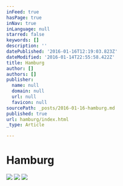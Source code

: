 ```yaml
---
inFeed: true
hasPage: true
inNav: true
inLanguage: null
starred: false
keywords: []
description: ''
datePublished: '2016-01-16T12:19:03.823Z'
dateModified: '2016-01-14T22:55:58.422Z'
title: Hamburg
author: []
authors: []
publisher:
  name: null
  domain: null
  url: null
  favicon: null
sourcePath: _posts/2016-01-16-hamburg.md
published: true
url: hamburg/index.html
_type: Article

---
```

# Hamburg
![](https://the-grid-user-content.s3-us-west-2.amazonaws.com/19ce976c-0cec-4382-9741-30ebeebdaff3.jpg)
![](https://the-grid-user-content.s3-us-west-2.amazonaws.com/24cb4e92-bf20-4569-b8a9-4c3e8196b729.jpg)
![](https://s3-us-west-2.amazonaws.com/the-grid-img/p/caed6bdee914e18a0d941be2ceb66652360eb1c5.jpg)